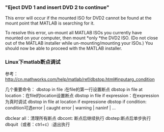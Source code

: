 ### "Eject DVD 1 and insert DVD 2 to continue"
This error will occur if the mounted ISO for DVD2 cannot be found at the mount point that MATLAB is searching for it.

To resolve this error, un-mount all MATLAB ISOs you currently have mounted on your computer, then mount *only *the DVD2 ISO. (Do not close out of the MATLAB installer while un-mounting/mounting your ISOs.) You should now be able to proceed with the MATLAB installer. 


### Linux下matlab断点调试
参考：http://cn.mathworks.com/help/matlab/ref/dbstop.html#inputarg_condition

几个重要命令： 
dbstop in file :在file的第一行设置断点 
dbstop in file at location：在file的location设置断点 
dbstop in file if expression：在expression为真时调试 
dbstop in file at location if expressione 
dbstop if condition: condition可选error | caught error | warning | naninf | …

dbclear all：清理所有断点 
dbcont: 断点后继续执行 
dbstep:断点后单步执行 
dbquit（或者：ctrl+c）:退出执行